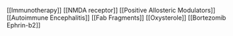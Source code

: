 [[Immunotherapy]]
[[NMDA receptor]]
[[Positive Allosteric Modulators]]
[[Autoimmune Encephalitis]]
[[Fab Fragments]]
[[Oxysterole]]
[[Bortezomib Ephrin-b2]]

